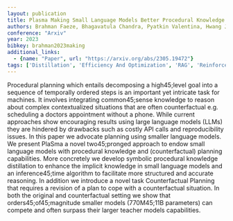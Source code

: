 ```yaml
---
layout: publication
title: Plasma Making Small Language Models Better Procedural Knowledge Models For (counterfactual) Planning
authors: Brahman Faeze, Bhagavatula Chandra, Pyatkin Valentina, Hwang Jena D., Li Xiang Lorraine, Arai Hirona J., Sanyal Soumya, Sakaguchi Keisuke, Ren Xiang, Choi Yejin
conference: "Arxiv"
year: 2023
bibkey: brahman2023making
additional_links:
  - {name: "Paper", url: "https://arxiv.org/abs/2305.19472"}
tags: ['Distillation', 'Efficiency And Optimization', 'RAG', 'Reinforcement Learning', 'Tools']
---
```

Procedural planning which entails decomposing a high45;level goal into a sequence of temporally ordered steps is an important yet intricate task for machines. It involves integrating common45;sense knowledge to reason about complex contextualized situations that are often counterfactual e.g. scheduling a doctors appointment without a phone. While current approaches show encouraging results using large language models (LLMs) they are hindered by drawbacks such as costly API calls and reproducibility issues. In this paper we advocate planning using smaller language models. We present PlaSma a novel two45;pronged approach to endow small language models with procedural knowledge and (counterfactual) planning capabilities. More concretely we develop symbolic procedural knowledge distillation to enhance the implicit knowledge in small language models and an inference45;time algorithm to facilitate more structured and accurate reasoning. In addition we introduce a novel task Counterfactual Planning that requires a revision of a plan to cope with a counterfactual situation. In both the original and counterfactual setting we show that orders45;of45;magnitude smaller models (770M45;11B parameters) can compete and often surpass their larger teacher models capabilities.

